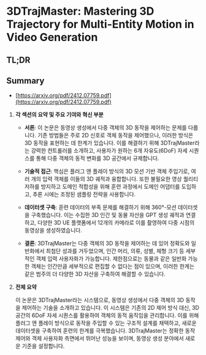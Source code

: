 # 3DTrajMaster: Mastering 3D Trajectory for Multi-Entity Motion in Video Generation
## TL;DR
## Summary
- [https://arxiv.org/pdf/2412.07759.pdf](https://arxiv.org/pdf/2412.07759.pdf)

1. **각 섹션의 요약 및 주요 기여와 혁신 부분**

   - **서론**: 이 논문은 동영상 생성에서 다중 객체의 3D 동작을 제어하는 문제를 다룹니다. 기존 방법들은 주로 2D 신호로 객체 동작을 제어했으나, 이러한 방식은 3D 동작을 표현하는 데 한계가 있습니다. 이를 해결하기 위해 3DTrajMaster라는 강력한 컨트롤러를 소개하고, 사용자가 원하는 6개 자유도(6DoF) 자세 시퀀스를 통해 다중 객체의 동적 변화를 3D 공간에서 규제합니다.

   - **기술적 접근**: 핵심은 플러그 앤 플레이 방식의 3D 모션 기반 객체 주입기로, 여러 개의 입력 객체를 이들의 3D 궤적과 융합합니다. 또한 불필요한 영상 퀄리티 저하를 방지하고 도메인 적합성을 위해 훈련 과정에서 도메인 어댑터를 도입하고, 추론 시에는 조정된 샘플링 전략을 사용합니다.

   - **데이터셋 구축**: 훈련 데이터의 부족 문제를 해결하기 위해 360°-모션 데이터셋을 구축했습니다. 이는 수집한 3D 인간 및 동물 자산을 GPT 생성 궤적과 연결하고, 다양한 3D UE 플랫폼에서 12개의 카메라로 이를 촬영하여 다중 시점의 동영상을 생성하였습니다.

   - **결론**: 3DTrajMaster는 다중 객체의 3D 동작을 제어하는 데 있어 정확도와 일반화에서 최첨단 성과를 거두었으며, 인간 머리, 의류, 성별, 체형 크기 등 세부적인 객체 입력 사용자화가 가능합니다. 제한점으로는 동물과 같은 일반화 가능한 객체는 인간만큼 세부적으로 편집할 수 없다는 점이 있으며, 이러한 한계는 같은 범주의 더 다양한 3D 자산을 구축하여 해결할 수 있습니다.

2. **전체 요약**

   이 논문은 3DTrajMaster라는 시스템으로, 동영상 생성에서 다중 객체의 3D 동작을 제어하는 기술을 소개하고 있습니다. 이 시스템은 기존의 2D 제어 방식 대신, 3D 공간의 6DoF 자세 시퀀스를 활용하여 객체의 동적 움직임을 관리합니다. 이를 위해 플러그 앤 플레이 방식으로 동작을 주입할 수 있는 구조적 설계를 채택하고, 새로운 데이터셋을 구축하여 훈련의 한계를 극복했습니다. 3DTrajMaster는 정확한 동작 제어와 객체 사용자화 측면에서 뛰어난 성능을 보이며, 동영상 생성 분야에서 새로운 기준을 설정합니다.